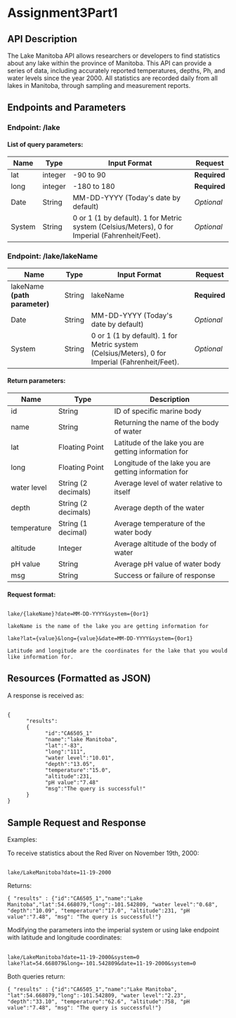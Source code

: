 # Assignment3Part1
## API Description  
The Lake Manitoba API allows researchers or developers to find statistics about any lake within the province of Manitoba. This API can provide a series of data, including accurately reported temperatures, depths, Ph, and water levels since the year 2000. All statistics are recorded daily from all lakes in Manitoba, through sampling and measurement reports. 

## Endpoints and Parameters

### Endpoint: __/lake__
#### List of query parameters:  

|Name|Type|Input Format |Request|
| ---- | ---- | ---- | ---- |
|lat |integer | -90 to 90| **Required**|
|long |integer | -180 to 180| **Required**|
|Date |String |MM-DD-YYYY (Today's date by default)| *Optional*|
|System |String| 0 or 1 (1 by default). 1 for Metric system (Celsius/Meters), 0 for Imperial (Fahrenheit/Feet). |*Optional*|

### Endpoint: __/lake/lakeName__
  
|Name|Type|Input Format |Request|
| ---- | ---- | ---- | ---- |
|lakeName **(path parameter)** |String |lakeName| **Required**|
|Date |String |MM-DD-YYYY (Today's date by default)| *Optional*|
|System |String| 0 or 1 (1 by default). 1 for Metric system (Celsius/Meters), 0 for Imperial (Fahrenheit/Feet). |*Optional*|

#### Return parameters:

|Name|Type|Description|
| ---- | ---- | ---- |
|id|String|ID of specific marine body
|name|String|Returning the name of the body of water
|lat|Floating Point|Latitude of the lake you are getting information for
|long|Floating Point|Longitude of the lake you are getting information for
|water level |String (2 decimals)|Average level of water relative to itself
|depth |String (2 decimals)|Average depth of the water
|temperature |String (1 decimal)|Average temperature of the water body
|altitude |Integer|Average altitude of the body of water
|pH value |String|Average pH value of water body
|msg|String|Success or failure of response

#### Request format:
##
    lake/{lakeName}?date=MM-DD-YYYY&system={0or1}
    
    lakeName is the name of the lake you are getting information for
    
    lake?lat={value}&long={value}&date=MM-DD-YYYY&system={0or1}
    
    Latitude and longitude are the coordinates for the lake that you would like information for.

## Resources (Formatted as JSON)  

A response is received as:
##
```
{
      "results":
      {
            "id":"CA6505_1"
            "name":"lake Manitoba",
            "lat":"-83",
            "long":"111",
            "water level":"10.01",
            "depth":"13.05",
            "temperature":"15.0",
            "altitude":231,
            "pH value":"7.48"
            "msg":"The query is successful!"
      }
}
```

## Sample Request and Response 

Examples:

To receive statistics about the Red River on November 19th, 2000:
##
    lake/LakeManitoba?date=11-19-2000
    
Returns:
    
    { "results" : {"id":"CA6505_1","name":"Lake Manitoba","lat":54.668079,"long":-101.542809, "water level":"0.68", "depth":"10.09", "temperature":"17.0", "altitude":231, "pH value":"7.48", "msg": "The query is successful!"}
    
Modifying the parameters into the imperial system or using lake endpoint with latitude and longitude coordinates:
##
    lake/LakeManitoba?date=11-19-2000&system=0
    lake?lat=54.668079&long=-101.542809&date=11-19-2000&system=0
    
Both queries return:

    { "results" : {"id":"CA6505_1","name":"Lake Manitoba", "lat":54.668079,"long":-101.542809, "water level":"2.23", "depth":"33.10", "temperature":"62.6", "altitude":758, "pH value":"7.48", "msg": "The query is successful!"}

